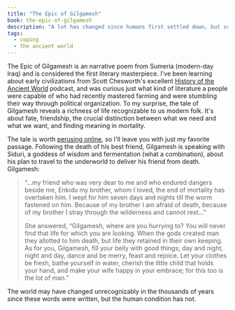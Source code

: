 ```yaml
---
title: "The Epic of Gilgamesh"
book: the-epic-of-gilgamesh
description: "A lot has changed since humans first settled down, but some basic things about who and what we are have not."
tags:
  - coping
  - the ancient world
---
```


The Epic of Gilgamesh is an narrative poem from Sumeria (modern-day Iraq) and is considered the first literary masterpiece. I've been learning about early civilizations from Scott Chesworth's excellent [History of the Ancient World](http://ancientworldpodcast.blogspot.com/) podcast, and was curious just what kind of literature a people were capable of who had recently mastered farming and were stumbling their way through political organization. To my surprise, the tale of Gilgamesh reveals a richness of life recognizable to us modern folk. It's about fate, friendship, the crucial distinction between what we need and what we want, and finding meaning in mortality.

The tale is worth [perusing online](http://aina.org/books/eog/eog.htm), so I'll leave you with just my favorite passage. Following the death of his best friend, Gilgamesh is speaking with Siduri, a goddess of wisdom and fermentation (what a combination), about his plan to travel to the underworld to deliver his friend from death. Gilgamesh:

> “...my friend who was very dear to me and who endured dangers beside me, Enkidu my brother, whom I loved, the end of mortality has overtaken him. I wept for him seven days and nights till the worm fastened on him. Because of my brother I am afraid of death, because of my brother I stray through the wilderness and cannot rest...”
> 
> She answered, “Gilgamesh, where are you hurrying to? You will never find that life for which you are looking. When the gods created man they allotted to him death, but life they retained in their own keeping. As for you, Gilgamesh, fill your belly with good things; day and night, night and day, dance and be merry, feast and rejoice. Let your clothes be fresh, bathe yourself in water, cherish the little child that holds your hand, and make your wife happy in your embrace; for this too is the lot of man.”

The world may have changed unrecognizably in the thousands of years since these words were written, but the human condition has not.